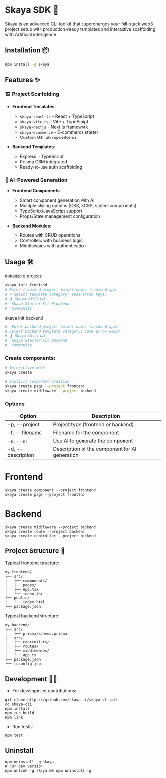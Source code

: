 # Skaya SDK 🚀

Skaya is an advanced CLI toolkit that supercharges your full-stack web3 project setup with production-ready templates and interactive scaffolding with Artificial intelligence

## Installation 📦

```bash
npm install -g skaya
```

## Features ✨

### 🏗️ Project Scaffolding
- **Frontend Templates**:
  - `skaya-react-ts` - React + TypeScript
  - `skaya-vite-ts` - Vite + TypeScript
  - `skaya-nextjs` - Next.js framework
  - `skaya-ecommerce` - E-commerce starter
  - Custom GitHub repositories

- **Backend Templates**:
  - Express + TypeScript
  - Prisma ORM integrated
  - Ready-to-use auth scaffolding

### 🧩 AI-Powered Generation
- **Frontend Components**:
  - Smart component generation with AI
  - Multiple styling options (CSS, SCSS, styled-components)
  - TypeScript/JavaScript support
  - Props/State management configuration

- **Backend Modules**:
  - Routes with CRUD operations
  - Controllers with business logic
  - Middlewares with authentication

## Usage 🛠

Initialize a project:

```bash
skaya init frontend
# Enter frontend project folder name: frontend-app
# ? Select template category: (Use arrow keys)
# ❯ Skaya Official
#  Skaya Starter Kit Frontend
#  Community
```

skaya init backend
```bash
#  Enter backend project folder name: (backend-app)
# Select backend template category: (Use arrow keys)
# ❯ Skaya Official
#  Skaya Starter Kit Backend
#  Community
```

### Create components:

```bash
# Interactive mode
skaya create

# Explicit component creation
skaya create page --project frontend
skaya create middleware --project backend
```
### Options

| Option | Description |
|--------|-------------|
| -p, --project <type> | Project type (frontend or backend) |
| -f, --filename <name> | Filename for the component |
| -a, --ai | Use AI to generate the component |
| -d, --description <text> | Description of the component for AI generation |

# Frontend
```
skaya create component --project frontend
skaya create page --project frontend
```

# Backend
```
skaya create middleware --project backend
skaya create route --project backend
skaya create controller --project backend
```

## Project Structure 🌳

Typical frontend structure:

```
my-frontend/
├── src/
│   ├── components/
│   ├── pages/
│   ├── App.tsx
│   └── index.tsx
├── public/
│   └── index.html
└── package.json
```

Typical backend structure:

```
my-backend/
├── src/
│   ├── prisma/schema.prisma
├── src/
│   ├── controllers/
│   ├── routes/
│   ├── middlewares/
│   └── app.ts
├── package.json
└── tsconfig.json
```

## Development 👨‍💻

- For development contributions:
```
git clone https://github.com/skaya-ui/skaya-cli.git
cd skaya-cli
npm install
npm run build
npm link
```

- Run tests:
```
npm test
```

## Uninstall
```
npm uninstall -g skaya
# For dev version
npm unlink -g skaya && npm uninstall -g
```